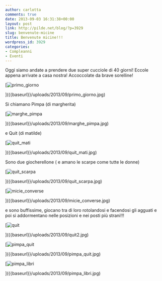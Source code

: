 ```yaml
---
author: carlotta
comments: true
date: 2013-09-03 16:31:38+00:00
layout: post
link: http://pilde.net/blog/?p=3929
slug: benvenute-micine
title: Benvenute micine!!!
wordpress_id: 3929
categories:
- Compleanni
- Eventi
---
```


Oggi siamo andate a prendere due super cucciole di 40 giorni! Eccole appena arrivate a casa nostra! Accoccolate da brave sorelline!

[![primo_giorno]({{baseurl}}/uploads/2013/09/primo_giorno.jpg)


]({{baseurl}}/uploads/2013/09/primo_giorno.jpg)


Si chiamano Pimpa (di margherita)




[![marghe_pimpa]({{baseurl}}/uploads/2013/09/marghe_pimpa.jpg)


]({{baseurl}}/uploads/2013/09/marghe_pimpa.jpg)


e Quit (di matilde)




[![quit_mati]({{baseurl}}/uploads/2013/09/quit_mati.jpg)


]({{baseurl}}/uploads/2013/09/quit_mati.jpg)


Sono due giocherellone ( e amano le scarpe come tutte le donne)




[![quit_scarpa]({{baseurl}}/uploads/2013/09/quit_scarpa.jpg)


]({{baseurl}}/uploads/2013/09/quit_scarpa.jpg)


[![micie_converse]({{baseurl}}/uploads/2013/09/micie_converse.jpg)


]({{baseurl}}/uploads/2013/09/micie_converse.jpg)


e sono buffissime, giocano tra di loro rotolandosi e facendosi gli agguati e poi si addormentano nelle posizioni e nei posti più strani!!!

[![quit]({{baseurl}}/uploads/2013/09/quit2.jpg)


]({{baseurl}}/uploads/2013/09/quit2.jpg)


[![pimpa_quit]({{baseurl}}/uploads/2013/09/pimpa_quit.jpg)


]({{baseurl}}/uploads/2013/09/pimpa_quit.jpg)


[![pimpa_libri]({{baseurl}}/uploads/2013/09/pimpa_libri.jpg)


]({{baseurl}}/uploads/2013/09/pimpa_libri.jpg)



